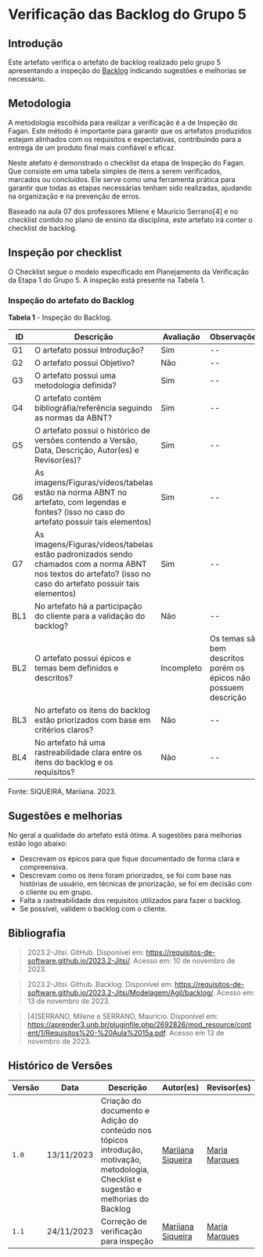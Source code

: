 # Verificação das Backlog do Grupo 5

## Introdução

Este artefato verifica o artefato de backlog realizado pelo grupo 5 apresentando a inspeção do [Backlog](https://requisitos-de-software.github.io/2023.2-Jitsi/Modelagem/Agil/backlog/) indicando sugestões e melhorias se necessário. 

## Metodologia

A metodologia escolhida para realizar a verificação é a de Inspeção do Fagan. Este método é importante para garantir que os artefatos produzidos estejam alinhados com os requisitos e expectativas, contribuindo para a entrega de um produto final mais confiável e eficaz. 

Neste atefato é demonstrado o checklist da etapa de Inspeção do Fagan. Que consiste em uma tabela simples de itens a serem verificados, marcados ou concluídos. Ele serve como uma ferramenta prática para garantir que todas as etapas necessárias tenham sido realizadas, ajudando na organização e na prevenção de erros.

Baseado na aula 07 dos professores Milene e Maurício Serrano[4] e no checklist contido no plano de ensino da disciplina, este artefato irá conter o checklist de backlog.

## Inspeção por checklist

O Checklist segue o modelo especificado em Planejamento da Verificação da Etapa 1 do Grupo 5. A inspeção está presente na Tabela 1.

### Inspeção do artefato do Backlog

**Tabela 1** - Inspeção do Backlog.

| ID | Descrição | Avaliação | Observações |
| ---| -------- | --------- | ------------ |
| G1  | O artefato possui Introdução? | Sim | -- |
| G2  | O artefato possui Objetivo? | Não | -- |
| G3  | O artefato possui uma metodologia definida? | Sim | -- |
| G4  | O artefato contém bibliográfia/referência seguindo as normas da ABNT? | Sim | -- |
| G5  | O artefato possui o histórico de versões contendo a Versão, Data, Descrição, Autor(es) e Revisor(es)? | Sim | -- |
| G6  | As imagens/Figuras/vídeos/tabelas estão na norma ABNT no artefato, com legendas e fontes? (isso no caso do artefato possuir tais elementos) | Sim | -- |
| G7  | As imagens/Figuras/vídeos/tabelas estão padronizados sendo chamados com a norma ABNT nos textos do artefato? (isso no caso do artefato possuir tais elementos) | Sim | -- |
| BL1 | No artefato há a participação do cliente para a validação do backlog? | Não | -- |
| BL2 | O artefato possui épicos e temas bem definidos e descritos? | Incompleto | Os temas são bem descritos porém os épicos não possuem descrição |
| BL3 | No artefato os itens do backlog estão priorizados com base em critérios claros? | Não | -- |
| BL4 | No artefato há uma rastreabilidade clara entre os itens do backlog e os requisitos? | Não | -- |

Fonte: SIQUEIRA, Mariiana. 2023.

## Sugestões e melhorias

No geral a qualidade do artefato está ótima. A sugestões para melhorias estão logo abaixo:

- Descrevam os épicos para que fique documentado de forma clara e compreensiva.
- Descrevam como os itens foram priorizados, se foi com base nas histórias de usuário, em técnicas de priorização, se foi em decisão com o cliente ou em grupo. 
- Falta a rastreabilidade dos requisitos utilizados para fazer o backlog.
- Se possível, validem o backlog com o cliente.
  
## Bibliografia

> 2023.2-Jitsi. GitHub. Disponível em: https://requisitos-de-software.github.io/2023.2-Jitsi/. Acesso em: 10 de novembro de 2023.

> 2023.2-Jitsi. Github. Backlog. Disponível em: https://requisitos-de-software.github.io/2023.2-Jitsi/Modelagem/Agil/backlog/. Acesso em: 13 de novembro de 2023.

> [4]SERRANO, Milene e SERRANO, Maurício. Disponível em: https://aprender3.unb.br/pluginfile.php/2692826/mod_resource/content/1/Requisitos%20-%20Aula%2015a.pdf. Acesso em 13 de novembro de 2023.

## Histórico de Versões

| Versão | Data       | Descrição   | Autor(es)   | Revisor(es) |
| ------ | ---------- | ----------- | ------------ | ---------- |
| `1.0`  | 13/11/2023 | Criação do documento e Adição do conteúdo nos tópicos introdução, motivação, metodologia, Checklist e sugestão e melhorias do Backlog | [Mariiana Siqueira](https://github.com/Maryyscreuza) | [Maria Marques ](https://github.com/EduardaSMarques) |
| `1.1`  | 24/11/2023 | Correção de verificação para inspeção | [Mariiana Siqueira](https://github.com/Maryyscreuza) | [Maria Marques ](https://github.com/EduardaSMarques) |
